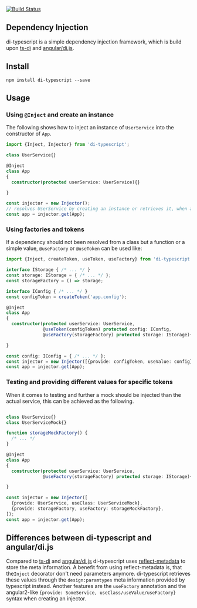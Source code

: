 [![Build Status](https://travis-ci.org/RobinBuschmann/ts-di.png?branch=master)](https://travis-ci.org/RobinBuschmann/ts-di)

## Dependency Injection

di-typescript is a simple dependency injection framework, which is build upon 
[ts-di](https://github.com/KostyaTretyak/ts-di) and 
[angular/di.js](https://github.com/angular/di.js). 

## Install
```
npm install di-typescript --save
```

## Usage
### Using `@Inject` and create an instance
The following shows how to inject an instance of `UserService` into the constructor of `App`.
```typescript
import {Inject, Injector} from 'di-typescript';

class UserService{}

@Inject
class App
{
  constructor(protected userService: UserService){}

}

const injector = new Injector();
// resolves UserService by creating an instance or retrieves it, when already exists
const app = injector.get(App); 

```

### Using factories and tokens
If a dependency should not been resolved from a class but a function or a simple value,
`@useFactory` or `@useToken` can be used like: 
```typescript
import {Inject, createToken, useToken, useFactory} from 'di-typescript';

interface IStorage { /* ... */ }
const storage: IStorage = { /* ... */ };
const storageFactory = () => storage;

interface IConfig { /* ... */ }
const configToken = createToken('app.config');

@Inject
class App
{
  constructor(protected userService: UserService,
              @useToken(configToken) protected config: IConfig,
              @useFactory(storageFactory) protected storage: IStorage){}

}

const config: IConfig = { /* ... */ };
const injector = new Injector([{provide: configToken, useValue: config}]);
const app = injector.get(App);

```

### Testing and providing different values for specific tokens
When it comes to testing and further a mock should be injected than the actual service,
this can be achieved as the following.

```typescript

class UserService{}
class UserServiceMock{}

function storageMockFactory() {
  /* ... */
}

@Inject
class App
{
  constructor(protected userService: UserService,
              @useFactory(storageFactory) protected storage: IStorage){}

}

const injector = new Injector([
  {provide: UserService, useClass: UserServiceMock},
  {provide: storageFactory, useFactory: storageMockFactory},
]);
const app = injector.get(App);
```

## Differences between di-typescript and angular/di.js
Compared to [ts-di](https://github.com/KostyaTretyak/ts-di) and [angular/di.js](https://github.com/angular/di.js) 
di-typescript uses [reflect-metadata](https://www.npmjs.com/package/reflect-metadata) 
to store the meta information. A benefit from using reflect-metadata is, that the`Inject` 
decorator don't need parameters anymore. di-typescript retrieves these values
through the `design:paramtypes` meta information provided by typescript instead. Another
features are the `useFactory` annotation and the angular2-like 
`{provide: SomeService, useClass/useValue/useFactory}` syntax when creating an injector.